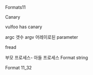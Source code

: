 Formats11

Canary

vulfoo has canary

argc 갯수
argv 어레이로된 parameter

fread

부모 프로세스- 아들 프로세스
Format string

Format 11_32
	